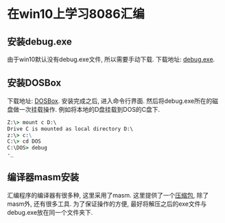 # 在win10上学习8086汇编

## 安装debug.exe

由于win10默认没有debug.exe文件, 所以需要手动下载. 下载地址: [debug.exe](../assets/debug.exe).

## 安装DOSBox
下载地址: [DOSBox](https://www.dosbox.com/download.php?main=1). 安装完成之后, 进入命令行界面. 然后将debug.exe所在的磁盘做一次挂载操作. 例如将本地的D盘挂载到DOS的C盘下.
```cmd
Z:\> mount c D:\
Drive C is mounted as local directory D:\
z:\> c:\
C:\> cd DOS
C:\DOS> debug
-_
```
## 编译器masm安装
汇编程序的编译器有很多种, 这里采用了masm. 这里提供了一个[压缩包](../assets/8086_Assembler.zip), 除了masm外, 还有很多工具. 为了保证操作的方便, 最好将解压之后的exe文件与debug.exe放在同一个文件夹下.